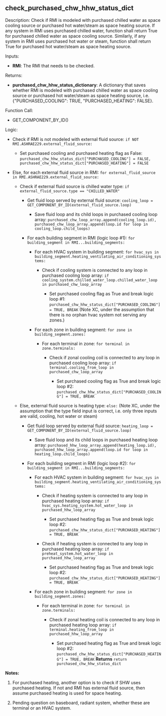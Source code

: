 
## check_purchased_chw_hhw_status_dict

Description: Check if RMI is modeled with purchased chilled water as space cooling source or purchased hot water/steam as space heating source. If any system in RMI uses purchased chilled water, function shall return True for purchased chilled water as space cooling source. Similarly, if any system in RMI uses purchased hot water or steam, function shall return True for purchased hot water/steam as space heating source.

Inputs:  
- **RMI**: The RMI that needs to be checked.

Returns:
- **purchased_chw_hhw_status_dictionary**: A dictionary that saves whether RMI is modeled with purchased chilled water as space cooling source or purchased hot water/steam as space heating source, i.e. {"PURCHASED_COOLING": TRUE, "PURCHASED_HEATING": FALSE}.

Function Call:
- GET_COMPONENT_BY_ID()

Logic:  

- Check if RMI is not modeled with external fluid source: `if NOT RMI.ASHRAE229.external_fluid_source:`

  - Set purchased cooling and purchased heating flag as False: `purchased_chw_hhw_status_dict["PURCHASED_COOLING"] = FALSE, purchased_chw_hhw_status_dict["PURCHASED_HEATING"] = FALSE`

- Else, for each external fluid source in RMI: `for external_fluid_source in RMI.ASHRAE229.external_fluid_source:`

  - Check if external fluid source is chilled water type: `if external_fluid_source.type == "CHILLED_WATER"`

    - Get fluid loop served by external fluid source: `cooling_loop = GET_COMPONENT_BY_ID(external_fluid_source.loop)`

      - Save fluid loop and its child loops in purchased cooling loop array: `purchased_chw_loop_array.append(cooling_loop.id), purchased_chw_loop_array.append(loop.id for loop in cooling_loop.child_loops)`

    - For each building segment in RMI (logic loop #1): `for building_segment in RMI...building_segments:`

      - For each HVAC system in building segment: `for hvac_sys in building_segment.heating_ventilating_air_conditioning_systems:`

          - Check if cooling system is connected to any loop in purchased cooling loop array: `if cooling_system.chilled_water_loop.chilled_water_loop in purchased_chw_loop_array`

            - Set purchased cooling flag as True and break logic loop #1: `purchased_chw_hhw_status_dict["PURCHASED_COOLING"] = TRUE, BREAK` (Note XC, under the assumption that there is no orphan hvac system not serving any zones.)
      
      - For each zone in building segment: `for zone in building_segment.zones:`

        - For each terminal in zone: `for terminal in zone.terminals:`

          - Check if zonal cooling coil is connected to any loop in purchased cooling loop array: `if terminal.cooling_from_loop in purchased_chw_loop_array`

            - Set purchased cooling flag as True and break logic loop #2: `purchased_chw_hhw_status_dict["PURCHASED_COOLING"] = TRUE, BREAK`

  - Else, external fluid source is heating type: `else:` (Note XC, under the assumption that the type field input is correct, i.e. only three inputs are valid, cooling, hot water or steam)

    - Get fluid loop served by external fluid source: `heating_loop = GET_COMPONENT_BY_ID(external_fluid_source.loop)`

      - Save fluid loop and its child loops in purchased heating loop array: `purchased_hhw_loop_array.append(heating_loop.id), purchased_hhw_loop_array.append(loop.id for loop in heating_loop.child_loops)`

    - For each building segment in RMI (logic loop #2): `for building_segment in RMI...building_segments:`

      - For each HVAC system in building segment: `for hvac_sys in building_segment.heating_ventilating_air_conditioning_systems:`

          - Check if heating system is connected to any loop in purchased heating loop array: `if hvac_sys.heating_system.hot_water_loop in purchased_hhw_loop_array`

            - Set purchased heating flag as True and break logic loop #2: `purchased_chw_hhw_status_dict["PURCHASED_HEATING"] = TRUE, BREAK`

          - Check if heating system is connected to any loop in purchased heating loop array: `if preheat_system.hot_water_loop in purchased_hhw_loop_array`

            - Set purchased heating flag as True and break logic loop #2: `purchased_chw_hhw_status_dict["PURCHASED_HEATING"] = TRUE, BREAK`

      - For each zone in building segment: `for zone in building_segment.zones:`

        - For each terminal in zone: `for terminal in zone.terminals:`

          - Check if zonal heating coil is connected to any loop in purchased heating loop array: `if terminal.heating_from_loop in purchased_hhw_loop_array`

            - Set purchased heating flag as True and break logic loop #2: `purchased_chw_hhw_status_dict["PURCHASED_HEATING"] = TRUE, BREAK`
**Returns** `return purchased_chw_hhw_status_dict`  

**Notes:**

1. For purchased heating, another option is to check if SHW uses purchased heating. If not and RMI has external fluid source, then assume purchased heating is used for space heating.

2. Pending question on baseboard, radiant system, whether these are terminal or an HVAC system.
